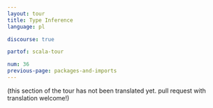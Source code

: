 ```yaml
---
layout: tour
title: Type Inference
language: pl

discourse: true

partof: scala-tour

num: 36
previous-page: packages-and-imports
---
```


(this section of the tour has not been translated yet. pull request
with translation welcome!)
